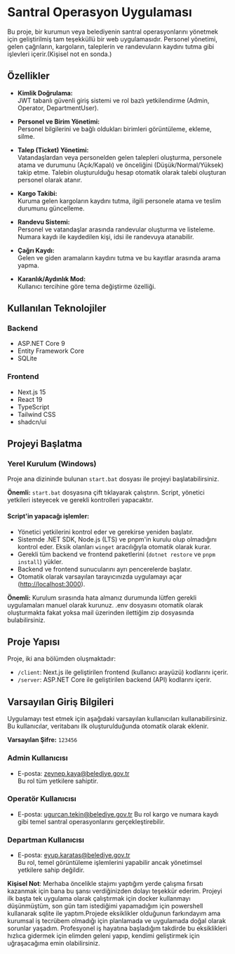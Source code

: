 # Santral Operasyon Uygulaması

Bu proje, bir kurumun veya belediyenin santral operasyonlarını yönetmek için geliştirilmiş tam teşekküllü bir web uygulamasıdır. Personel yönetimi, gelen çağrıların, kargoların, taleplerin ve randevuların kaydını tutma gibi işlevleri içerir.(Kişisel not en sonda.)

## Özellikler

- **Kimlik Doğrulama:**  
  JWT tabanlı güvenli giriş sistemi ve rol bazlı yetkilendirme (Admin, Operator, DepartmentUser).

- **Personel ve Birim Yönetimi:**  
  Personel bilgilerini ve bağlı oldukları birimleri görüntüleme, ekleme, silme.

- **Talep (Ticket) Yönetimi:**  
  Vatandaşlardan veya personelden gelen talepleri oluşturma, personele atama ve durumunu (Açık/Kapalı) ve önceliğini (Düşük/Normal/Yüksek) takip etme. Talebin oluşturulduğu hesap otomatik olarak talebi oluşturan personel olarak atanır.

- **Kargo Takibi:**  
  Kuruma gelen kargoların kaydını tutma, ilgili personele atama ve teslim durumunu güncelleme.

- **Randevu Sistemi:**  
  Personel ve vatandaşlar arasında randevular oluşturma ve listeleme. Numara kaydı ile kaydedilen kişi, idsi ile randevuya atanabilir.

- **Çağrı Kaydı:**  
  Gelen ve giden aramaların kaydını tutma ve bu kayıtlar arasında arama yapma.

- **Karanlık/Aydınlık Mod:**  
  Kullanıcı tercihine göre tema değiştirme özelliği.

## Kullanılan Teknolojiler

### Backend

- ASP.NET Core 9
- Entity Framework Core
- SQLite

### Frontend

- Next.js 15
- React 19
- TypeScript
- Tailwind CSS
- shadcn/ui

## Projeyi Başlatma

### Yerel Kurulum (Windows)

Proje ana dizininde bulunan `start.bat` dosyası ile projeyi başlatabilirsiniz.

**Önemli:** `start.bat` dosyasına çift tıklayarak çalıştırın. Script, yönetici yetkileri isteyecek ve gerekli kontrolleri yapacaktır.

#### Script'in yapacağı işlemler:

- Yönetici yetkilerini kontrol eder ve gerekirse yeniden başlatır.
- Sistemde .NET SDK, Node.js (LTS) ve pnpm'in kurulu olup olmadığını kontrol eder. Eksik olanları `winget` aracılığıyla otomatik olarak kurar.
- Gerekli tüm backend ve frontend paketlerini (`dotnet restore` ve `pnpm install`) yükler.
- Backend ve frontend sunucularını ayrı pencerelerde başlatır.
- Otomatik olarak varsayılan tarayıcınızda uygulamayı açar ([http://localhost:3000](http://localhost:3000)).

**Önemli:** Kurulum sırasında hata almanız durumunda lütfen gerekli uygulamaları manuel olarak kurunuz. .env dosyasını otomatik olarak oluşturmakta fakat yoksa mail üzerinden ilettiğim zip dosyasında bulabilirsiniz.

## Proje Yapısı

Proje, iki ana bölümden oluşmaktadır:

- `/client`: Next.js ile geliştirilen frontend (kullanıcı arayüzü) kodlarını içerir.
- `/server`: ASP.NET Core ile geliştirilen backend (API) kodlarını içerir.

## Varsayılan Giriş Bilgileri

Uygulamayı test etmek için aşağıdaki varsayılan kullanıcıları kullanabilirsiniz. Bu kullanıcılar, veritabanı ilk oluşturulduğunda otomatik olarak eklenir.

**Varsayılan Şifre:** `123456`

### Admin Kullanıcısı

- E-posta: zeynep.kaya@belediye.gov.tr  
  Bu rol tüm yetkilere sahiptir.

### Operatör Kullanıcısı

- E-posta: ugurcan.tekin@belediye.gov.tr
  Bu rol kargo ve numara kaydı gibi temel santral operasyonlarını gerçekleştirebilir.

### Departman Kullanıcısı

- E-posta: eyup.karatas@belediye.gov.tr  
  Bu rol, temel görüntüleme işlemlerini yapabilir ancak yönetimsel yetkilere sahip değildir.

**Kişisel Not**: Merhaba öncelikle stajımı yaptığım yerde çalışma fırsatı kazanmak için bana bu şansı verdiğinizden dolayı teşekkür ederim. Projeyi ilk başta tek uygulama olarak çalıştırmak için docker kullanmayı düşünmüştüm, son gün tam istediğimi yapamadığım için powershell kullanarak sqlite ile yaptım.Projede eksiklikler olduğunun farkındayım ama kurumsal iş tecrübem olmadığı için planlamada ve uygulamada doğal olarak sorunlar yaşadım. Profesyonel iş hayatına başladığım takdirde bu eksiklikleri hızlıca gidermek için elimden geleni yapıp, kendimi geliştirmek için uğraşacağıma emin olabilirsiniz.
